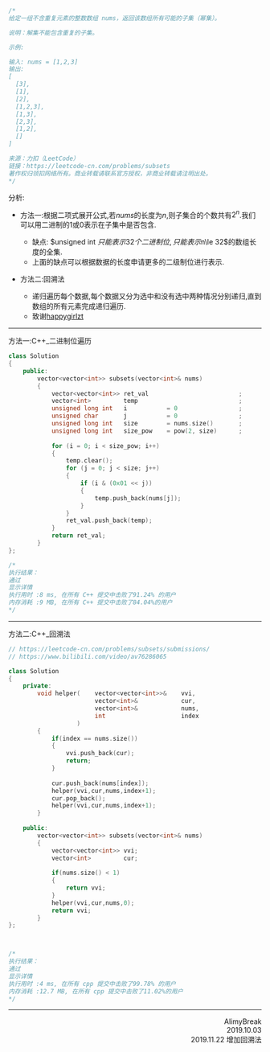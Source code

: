 ```C
/*
给定一组不含重复元素的整数数组 nums，返回该数组所有可能的子集（幂集）。

说明：解集不能包含重复的子集。

示例:

输入: nums = [1,2,3]
输出:
[
  [3],
  [1],
  [2],
  [1,2,3],
  [1,3],
  [2,3],
  [1,2],
  []
]

来源：力扣（LeetCode）
链接：https://leetcode-cn.com/problems/subsets
著作权归领扣网络所有。商业转载请联系官方授权，非商业转载请注明出处。
*/
```
分析:
+ 方法一:根据二项式展开公式,若$nums$的长度为$n$,则子集合的个数共有$2^n$.我们可以用二进制的1或0表示在子集中是否包含.
  + 缺点: $unsigned int $只能表示32个二进制位,只能表示$n\le 32$的数组长度的全集.
  + 上面的缺点可以根据数据的长度申请更多的二级制位进行表示.
  
+ 方法二:回溯法
  + 递归遍历每个数据,每个数据又分为选中和没有选中两种情况分别递归,直到数组的所有元素完成递归遍历.
  + 致谢[happygirlzt](https://www.bilibili.com/video/av76286065 )
  
  
  
  
  
  
***
方法一:C++_二进制位遍历
```C++
class Solution
{
    public:
        vector<vector<int>> subsets(vector<int>& nums)
        {
            vector<vector<int>> ret_val                         ;
            vector<int>         temp                            ;
            unsigned long int   i           = 0                 ;
            unsigned char       j           = 0                 ;
            unsigned long int   size        = nums.size()       ;
            unsigned long int   size_pow    = pow(2, size)      ;
            
            for (i = 0; i < size_pow; i++)
            {
                temp.clear();
                for (j = 0; j < size; j++)
                {
                    if (i & (0x01 << j))
                    {
                        temp.push_back(nums[j]);
                    }
                }
                ret_val.push_back(temp);
            }
            return ret_val;
        }
};

/*
执行结果：
通过
显示详情
执行用时 :8 ms, 在所有 C++ 提交中击败了91.24% 的用户
内存消耗 :9 MB, 在所有 C++ 提交中击败了84.04%的用户
*/
```

***
方法二:C++_回溯法
```C++
// https://leetcode-cn.com/problems/subsets/submissions/
// https://www.bilibili.com/video/av76286065

class Solution
{
    private:
        void helper(    vector<vector<int>>&    vvi,
                        vector<int>&            cur,
                        vector<int>&            nums,
                        int                     index
                   )
        {
            if(index == nums.size())
            {
                vvi.push_back(cur);
                return;
            }
            
            cur.push_back(nums[index]);
            helper(vvi,cur,nums,index+1);
            cur.pop_back();
            helper(vvi,cur,nums,index+1);
        }
    
    public:
        vector<vector<int>> subsets(vector<int>& nums)
        {
            vector<vector<int>> vvi;
            vector<int>         cur;
            
            if(nums.size() < 1)
            {
                return vvi;
            }
            helper(vvi,cur,nums,0);
            return vvi;
        }
};



/*
执行结果：
通过
显示详情
执行用时 :4 ms, 在所有 cpp 提交中击败了99.78% 的用户
内存消耗 :12.7 MB, 在所有 cpp 提交中击败了11.02%的用户
*/
```



***
<div align = right>
AlimyBreak
</div>
<div align = right>
2019.10.03
</div>

<div align = right>
2019.11.22 增加回溯法
</div>


